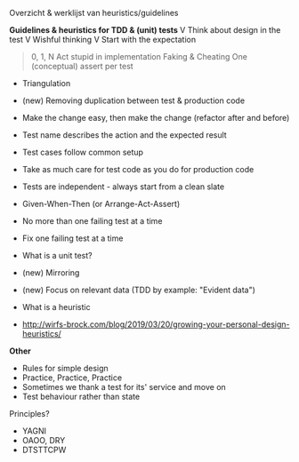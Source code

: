 Overzicht & werklijst van heuristics/guidelines


**Guidelines & heuristics for TDD & (unit) tests**
V Think about design in the test
V Wishful thinking
V Start with the expectation
> 0, 1, N
> Act stupid in implementation
> Faking & Cheating
> One (conceptual) assert per test
- Triangulation
- (new) Removing duplication between test & production code
- Make the change easy, then make the change (refactor after and before)
- Test name describes the action and the expected result
- Test cases follow common setup
- Take as much care for test code as you do for production code
- Tests are independent - always start from a clean slate
- Given-When-Then (or Arrange-Act-Assert)
- No more than one failing test at a time
- Fix one failing test at a time
- What is a unit test?
- (new) Mirroring
- (new) Focus on relevant data (TDD by example: "Evident data")

- What is a heuristic
 - http://wirfs-brock.com/blog/2019/03/20/growing-your-personal-design-heuristics/

**Other**
- Rules for simple design
- Practice, Practice, Practice
- Sometimes we thank a test for its' service and move on
- Test behaviour rather than state

Principles?
- YAGNI
- OAOO, DRY
- DTSTTCPW

